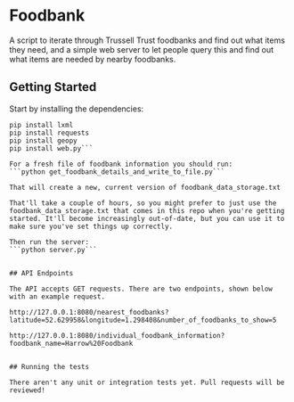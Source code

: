 # Foodbank

A script to iterate through Trussell Trust foodbanks and find out what items they need, and a simple web server to let people query this and find out what items are needed by nearby foodbanks.


## Getting Started

Start by installing the dependencies:

```pip install beautifulsoup4
pip install lxml
pip install requests
pip install geopy
pip install web.py```

For a fresh file of foodbank information you should run:
```python get_foodbank_details_and_write_to_file.py```

That will create a new, current version of foodbank_data_storage.txt

That'll take a couple of hours, so you might prefer to just use the foodbank_data_storage.txt that comes in this repo when you're getting started. It'll become increasingly out-of-date, but you can use it to make sure you've set things up correctly.

Then run the server:
```python server.py```


## API Endpoints

The API accepts GET requests. There are two endpoints, shown below with an example request.

http://127.0.0.1:8080/nearest_foodbanks?latitude=52.629958&longitude=1.298408&number_of_foodbanks_to_show=5

http://127.0.0.1:8080/individual_foodbank_information?foodbank_name=Harrow%20Foodbank


## Running the tests

There aren't any unit or integration tests yet. Pull requests will be reviewed!
